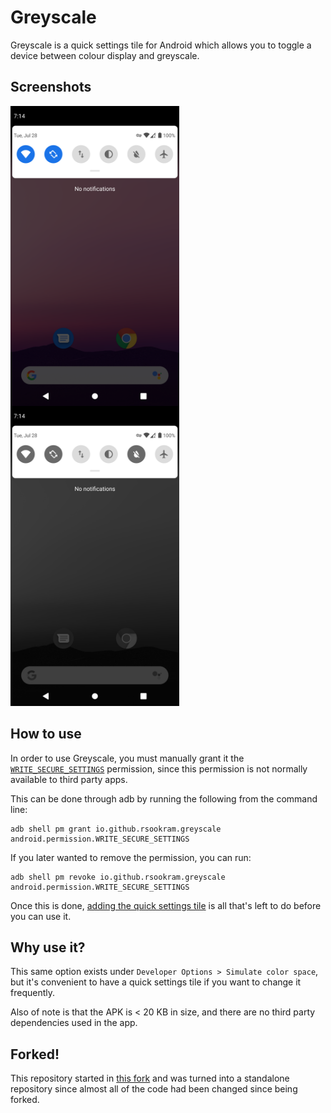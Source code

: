 # Greyscale

Greyscale is a quick settings tile for Android which allows you to toggle a
device between colour display and greyscale.


## Screenshots

<img src="screenshots/screenshot.png" width="270" height="480" align="left">
<img src="screenshots/screenshot_2.png" width="270" height="480">


## How to use

In order to use Greyscale, you must manually grant it the
[`WRITE_SECURE_SETTINGS`](https://developer.android.com/reference/android/Manifest.permission#WRITE_SECURE_SETTINGS)
permission, since this permission is not normally available to third party
apps.

This can be done through adb by running the following from the command line:

```
adb shell pm grant io.github.rsookram.greyscale android.permission.WRITE_SECURE_SETTINGS
```

If you later wanted to remove the permission, you can run:

```
adb shell pm revoke io.github.rsookram.greyscale android.permission.WRITE_SECURE_SETTINGS
```

Once this is done,
[adding the quick settings tile](https://support.google.com/android/answer/9083864)
is all that's left to do before you can use it.


## Why use it?

This same option exists under `Developer Options > Simulate color space`, but
it's convenient to have a quick settings tile if you want to change it
frequently.

Also of note is that the APK is < 20 KB in size, and there are no third party
dependencies used in the app.


## Forked!

This repository started in
[this fork](https://github.com/rsookram/Greyscale-Fork) and was turned into a
standalone repository since almost all of the code had been changed since being
forked.
